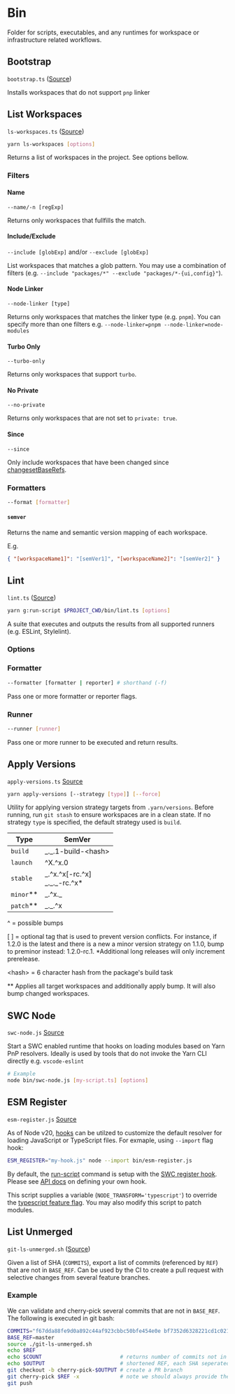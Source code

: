 # Bin

Folder for scripts, executables, and any runtimes for workspace or infrastructure related workflows.

## Bootstrap

`bootstrap.ts` ([Source](bootstrap.ts))

Installs workspaces that do not support `pnp` linker

## List Workspaces

`ls-workspaces.ts` ([Source](ls-workspaces.ts))

```sh
yarn ls-workspaces [options]
```

Returns a list of workspaces in the project. See options bellow.

### Filters

#### Name

`--name/-n [regExp]`

Returns only workspaces that fullfills the match.

#### Include/Exclude

`--include [globExp]` and/or `--exclude [globExp]`

List workspaces that matches a glob pattern. You may use a combination of filters (e.g. `--include "packages/*" --exclude "packages/*-{ui,config}"`).

#### Node Linker

`--node-linker [type]`

Returns only workspaces that matches the linker type (e.g. `pnpm`). You can specify more than one filters e.g. `--node-linker=pnpm --node-linker=node-modules`

#### Turbo Only

`--turbo-only`

Returns only workspaces that support `turbo`.

#### No Private

`--no-private`

Returns only workspaces that are not set to `private: true`.

#### Since

`--since`

Only include workspaces that have been changed since [changesetBaseRefs](https://yarnpkg.com/configuration/yarnrc#changesetBaseRefs).

### Formatters

```sh
--format [formatter]
```

#### `semver`

Returns the name and semantic version mapping of each workspace.

E.g.

```json
{ "[workspaceName1]": "[semVer1]", "[workspaceName2]": "[semVer2]" }
```

## Lint

`lint.ts` ([Source](lint.ts))

```sh
yarn g:run-script $PROJECT_CWD/bin/lint.ts [options]
```

A suite that executes and outputs the results from all supported runners (e.g. ESLint, Stylelint).

### Options

### Formatter

```sh
--formatter [formatter | reporter] # shorthand (-f)
```

Pass one or more formatter or reporter flags.

### Runner

```sh
--runner [runner]
```

Pass one or more runner to be executed and return results.

## Apply Versions

`apply-versions.ts` [Source](apply-versions.ts)

```sh
yarn apply-versions [--strategy [type]] [--force]
```

Utility for applying version strategy targets from `.yarn/versions`. Before running, run `git stash` to ensure workspaces are in a clean state. If no strategy `type` is specified, the default strategy used is `build`.

| Type        | SemVer                                 |
| ----------- | -------------------------------------- |
| `build`     | \_.\_.1-build-\<hash\>                 |
| `launch`    | ^X.^x.0                                |
| `stable`    | \_.^x.^x[-rc.^x] <br> \_.\_.\_-rc.^x\* |
| `minor`\*\* | \_.^x.\_                               |
| `patch`\*\* | \_.\_.^x                               |

^ = possible bumps

[ ] = optional tag that is used to prevent version conflicts. For instance, if 1.2.0 is the latest and there is a new a minor version strategy on 1.1.0, bump to preminor instead: 1.2.0-rc.1. \*Additional long releases will only increment prerelease.

\<hash\> = 6 character hash from the package's build task

\*\* Applies all target workspaces and additionally apply bump. It will also bump changed workspaces.

## SWC Node

`swc-node.js` [Source](swc-node.js)

Start a SWC enabled runtime that hooks on loading modules based on Yarn PnP resolvers. Ideally is used by tools that do not invoke the Yarn CLI directly e.g. `vscode-eslint`

```sh
# Example
node bin/swc-node.js [my-script.ts] [options]
```

## ESM Register

`esm-register.js` [Source](esm-register.js)

As of Node v20, [hooks](https://nodejs.org/docs/latest-v20.x/api/module.html#customization-hooks) can be utilzed to customize the default resolver for loading JavaScript or TypeScript files. For exmaple, using `--import` flag hook:

```sh
ESM_REGISTER="my-hook.js" node --import bin/esm-register.js
```

By default, the [run-script](../DEVELOPMENT.md#main-project) command is setup with the [SWC register hook](../package.json#L13). Please see [API docs](https://nodejs.org/docs/latest-v20.x/api/module.html#customization-hooks) on defining your own hook.

This script supplies a variable (`NODE_TRANSFORM='typescript'`) to override the [typescript feature flag](https://nodejs.org/docs/latest-v23.x/api/process.html#processfeaturestypescript). You may also modify this script to patch modules.

## List Unmerged

`git-ls-unmerged.sh` ([Source](git-ls-unmerged.sh))

Given a list of SHA (`COMMITS`), export a list of commits (referenced by `REF`) that are not in `BASE_REF`. Can be used by the CI to create a pull request with selective changes from several feature branches.

### Example

We can validate and cherry-pick several commits that are not in `BASE_REF`. The following is executed in git bash:

```sh
COMMITS="f67dda88fe9d0a892c44af923cbbc50bfe454e0e bf7352d6328221cd1c02104c99f57faf5be54c7d" # possible commits
BASE_REF=master                                                                             # if not declared, uses `origin/main`
source ./git-ls-unmerged.sh
echo $REF
echo $COUNT                         # returns number of commits not in BASE_REF
echo $OUTPUT                        # shortened REF, each SHA seperated by '-'
git checkout -b cherry-pick-$OUTPUT # create a PR branch
git cherry-pick $REF -x             # note we should always provide the original SHA in the commit message. The 'x' arg will handle this.
git push
```
